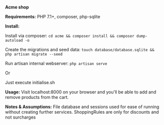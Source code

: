 **Acme shop**

**Requirements:**
PHP 7.1+, composer, php-sqlite

**Install:**

Install via composer: `cd acme && composer install && composer dump-autoload -o`

Create the migrations and seed data: `touch database/database.sqlite && php artisan migrate --seed`

Run artisan internal webserver: `php artisan serve`

Or

Just execute initialise.sh


**Usage:**
Visit localhost:8000 on your browser and you'll be able to add and remove products from the cart.

**Notes & Assumptions:**
File database and sessions used for ease of running without creating further services.
ShoppingRules are only for discounts and not surcharges
